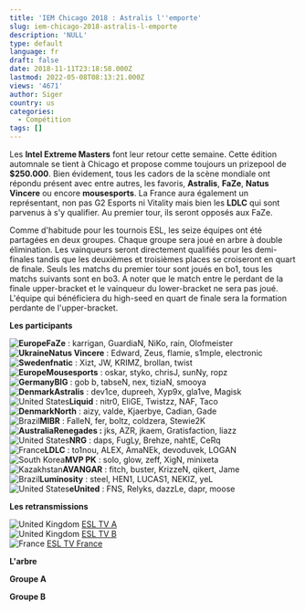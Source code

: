 ```yaml
---
title: 'IEM Chicago 2018 : Astralis l''emporte'
slug: iem-chicago-2018-astralis-l-emporte
description: 'NULL'
type: default
language: fr
draft: false
date: 2018-11-11T23:18:58.000Z
lastmod: 2022-05-08T08:13:21.000Z
views: '4671'
author: Siger
country: us
categories:
  - Compétition
tags: []
---
```

Les **Intel Extreme Masters** font leur retour cette semaine. Cette édition automnale se tient à Chicago et propose comme toujours un prizepool de **$250.000**. Bien évidement, tous les cadors de la scène mondiale ont répondu présent avec entre autres, les favoris, **Astralis**, **FaZe**, **Natus Vincere** ou encore **mousesports**. La France aura également un représentant, non pas G2 Esports ni Vitality mais bien les **LDLC** qui sont parvenus à s'y qualifier. Au premier tour, ils seront opposés aux FaZe.

Comme d'habitude pour les tournois ESL, les seize équipes ont été partagées en deux groupes. Chaque groupe sera joué en arbre à double élimination. Les vainqueurs seront directement qualifiés pour les demi-finales tandis que les deuxièmes et troisièmes places se croiseront en quart de finale. Seuls les matchs du premier tour sont joués en bo1, tous les matchs suivants sont en bo3\. A noter que le match entre le perdant de la finale upper-bracket et le vainqueur du lower-bracket ne sera pas joué. L'équipe qui bénéficiera du high-seed en quart de finale sera la formation perdante de l'upper-bracket.

**Les participants**

**![Europe](/images/countries/eu.svg)⁠FaZe** : karrigan, GuardiaN, NiKo, rain, Olofmeister  
**![Ukraine](/images/countries/ua.svg)⁠Natus Vincere** : Edward, Zeus, flamie, s1mple, electronic  
**![Sweden](/images/countries/se.svg)⁠fnatic** : Xizt, JW, KRIMZ, brollan, twist  
**![Europe](/images/countries/eu.svg)⁠Mousesports** : oskar, styko, chrisJ, sunNy, ropz  
**![Germany](/images/countries/de.svg)⁠BIG** : gob b, tabseN, nex, tiziaN, smooya  
**![Denmark](/images/countries/dk.svg)⁠Astralis** : dev1ce, dupreeh, Xyp9x, gla1ve, Magisk  
![United States](/images/countries/us.svg)⁠**Liquid** : nitr0, EliGE, Twistzz, NAF, Taco  
**![Denmark](/images/countries/dk.svg)⁠North** : aizy, valde, Kjaerbye, Cadian, Gade  
![Brazil](/images/countries/br.svg)⁠**MIBR** : FalleN, fer, boltz, coldzera, Stewie2K  
**![Australia](/images/countries/au.svg)⁠Renegades :** jks, AZR, jkaem, Gratisfaction, liazz  
![United States](/images/countries/us.svg)⁠**NRG** : daps, FugLy, Brehze, nahtE, CeRq  
![France](/images/countries/fr.svg)⁠**LDLC** : to1nou, ALEX, AmaNEk, devoduvek, LOGAN  
![South Korea](/images/countries/kr.svg)⁠**MVP PK** : solo, glow, zeff, XigN, minixeta  
![Kazakhstan](/images/countries/kz.svg)⁠**AVANGAR** : fitch, buster, KrizzeN, qikert, Jame  
![Brazil](/images/countries/br.svg)⁠**Luminosity** : steel, HEN1, LUCAS1, NEKIZ, yeL  
![United States](/images/countries/us.svg)⁠**eUnited** : FNS, Relyks, dazzLe, dapr, moose

**Les retransmissions**

![United Kingdom](/images/countries/gb.svg)⁠ [ESL TV A ](https://www.twitch.tv/esl%5Fcsgo)  
![United Kingdom](/images/countries/gb.svg)⁠ [ESL TV B](https://www.twitch.tv/esl%5Fcsgob)   
![France](/images/countries/fr.svg)⁠ [ESL TV France](https://www.twitch.tv/esl%5Fcsgo%5Ffr) 

**L'arbre**

  
**Groupe A** 

**Groupe B**
